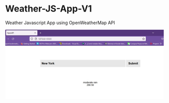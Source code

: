 # Weather-JS-App-V1
Weather Javascript App using OpenWeatherMap API

![Simple weather Javascript App, using OpenWeatherMaP API](./01.jpg)
